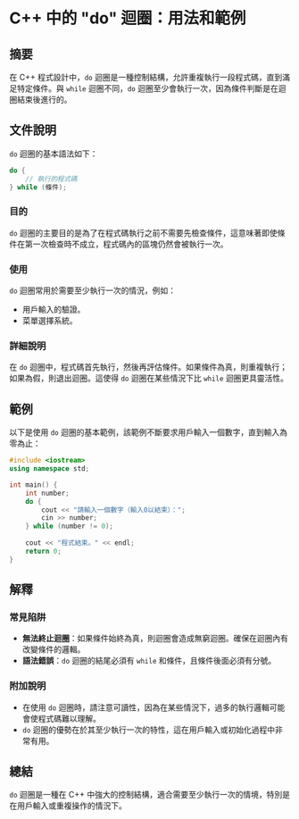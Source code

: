 <!--
Meta Description: # C++ 中的 "do" 迴圈：用法和範例 ## 摘要 在 C++ 程式設計中，`do` 迴圈是一種控制結構，允許重複執行一段程式碼，直到滿足特定條件。與 `while` 迴圈不同，`do` 迴圈至少會執行一次，因為條件判斷是在迴圈結束後進行的。 ## 文件說明 `do` 迴圈的基本語法如下： `...
Meta Keywords: while, number, cpp, int, cout
-->

# C++ 中的 "do" 迴圈：用法和範例

## 摘要
在 C++ 程式設計中，`do` 迴圈是一種控制結構，允許重複執行一段程式碼，直到滿足特定條件。與 `while` 迴圈不同，`do` 迴圈至少會執行一次，因為條件判斷是在迴圈結束後進行的。

## 文件說明
`do` 迴圈的基本語法如下：

```cpp
do {
    // 執行的程式碼
} while (條件);
```

### 目的
`do` 迴圈的主要目的是為了在程式碼執行之前不需要先檢查條件，這意味著即使條件在第一次檢查時不成立，程式碼內的區塊仍然會被執行一次。

### 使用
`do` 迴圈常用於需要至少執行一次的情況，例如：
- 用戶輸入的驗證。
- 菜單選擇系統。

### 詳細說明
在 `do` 迴圈中，程式碼首先執行，然後再評估條件。如果條件為真，則重複執行；如果為假，則退出迴圈。這使得 `do` 迴圈在某些情況下比 `while` 迴圈更具靈活性。

## 範例
以下是使用 `do` 迴圈的基本範例，該範例不斷要求用戶輸入一個數字，直到輸入為零為止：

```cpp
#include <iostream>
using namespace std;

int main() {
    int number;
    do {
        cout << "請輸入一個數字（輸入0以結束）：";
        cin >> number;
    } while (number != 0);
    
    cout << "程式結束。" << endl;
    return 0;
}
```

## 解釋
### 常見陷阱
- **無法終止迴圈**：如果條件始終為真，則迴圈會造成無窮迴圈。確保在迴圈內有改變條件的邏輯。
- **語法錯誤**：`do` 迴圈的結尾必須有 `while` 和條件，且條件後面必須有分號。

### 附加說明
- 在使用 `do` 迴圈時，請注意可讀性，因為在某些情況下，過多的執行邏輯可能會使程式碼難以理解。
- `do` 迴圈的優勢在於其至少執行一次的特性，這在用戶輸入或初始化過程中非常有用。

## 總結
`do` 迴圈是一種在 C++ 中強大的控制結構，適合需要至少執行一次的情境，特別是在用戶輸入或重複操作的情況下。